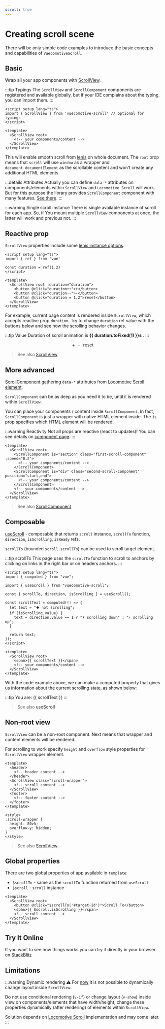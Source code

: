 ```yaml
---
scroll: true
---
```


<script setup>
import { inject, computed } from "vue"
import { useScroll } from "vuecomotive-scroll"

const { direction, isScrolling } = useScroll()

import { DEF_DUR } from "../.vitepress/constants"

const duration = inject("duration")

const scrollText = computed(() => {
    let text = "⏺️ not scrolling" 
    if (isScrolling.value) {
        text = direction.value === 1 ? "⬇️ scrolling down" : "⬆️ scrolling up";
    }

    return text;
});
</script>

# Creating scroll scene

There will be only simple code examples to introduce the basic concepts and capabilities of `VuecomotiveScroll`.

## Basic

Wrap all your app components with [ScrollView](../core/scroll-view).

:::tip Typings
The `ScrollView` and `ScrollComponent` components are registered and available globally, but if your IDE complains about
the
typing, you can import them.
:::

```vue {2,6-8}
<script setup lang="ts">
import { ScrollView } from 'vuecomotive-scroll' // optional for typings
</script>

<template>
  <ScrollView root>
    <!-- your components/content -->
  </ScrollView>
</template>
```

This will enable smooth scroll from [lenis](https://github.com/studio-freight/lenis) on whole document.
The `root` prop means that `scroll` will use `window` as a wrapper and `document.documentElement` as the scrollable
content and won't create any additional HTML elements.

:::details Attributes
Actually you can define `data-*` attributes on components/elements within `ScrollView` and `Locomotive Scroll` will
work. But for this purpose the library provides `ScrollComponent` component with many features.
[See there](../core/scroll-component).
:::

:::warning Single scroll instance
There is single available instance of scroll for each app. So, if You mount multiple `ScrollView` components at once,
the
latter will work and previous not.
:::

## Reactive prop

`ScrollView` properties include
some [lenis instance options](https://github.com/studio-freight/lenis#instance-settings).

```vue {4,9-11}
<script setup lang="ts">
import { ref } from 'vue'

const duration = ref(1.2)
</script>

<template>
  <ScrollView root :duration="duration">
    <button @click="duration++">+</button>
    <button @click="duration--">-</button>
    <button @click="duration = 1.2">reset</button>
  </ScrollView>
</template>
```

For example, current page content is rendered inside `ScrollView`, which accepts reactive prop `duration`.
Try to change `duration` ref value with the buttons below and see how the scrolling behavior changes.

:::tip Value
Duration of scroll animation is **{{ duration.toFixed(1) }}s** .
:::

<span class="dur-buttons">
  <DocButton @click="duration++">+</DocButton>
  <DocButton @click="duration--">-</DocButton>
  <DocButton @click="duration = DEF_DUR">reset</DocButton>
</span>

> See also [ScrollView](../core/scroll-view)

## More advanced

[ScrollComponent](../core/scroll-component) gathering `data-*` attributes from
[Locomotive Scroll element](https://scroll.locomotive.ca/docs/#/attributes).

`ScrollComponent` can be as deep as you need it to be, until it is rendered within `ScrollView`.

You can place your components / content inside `ScrollComponent`. In fact, `ScrollComponent` is just a wrapper with
native HTML element inside. The `is` prop specifies which HTML element will be rendered.

:::warning Reactivity
Not all props are reactive (react to updates)! You can see details on [component page](../core/scroll-component).
:::

```vue {3-8}
<template>
  <ScrollView root>
    <ScrollComponent is="section" class="first-scroll-component" :speed="0.2">
      <!-- your components/content -->
    </ScrollComponent>
    <ScrollComponent is="div" class="second-scroll-component" position="start,end">
      <!-- your components/content -->
    </ScrollComponent>
    <!-- your components/content -->
  </ScrollView>
</template>
```

> See also [ScrollComponent](../core/scroll-component)

## Composable

[useScroll](../core/use-scroll) - composable that returns `scroll` instance, `scrollTo` function, `direction`,
`isScrolling`, `isReady` refs.

`scrollTo` (bounded `scroll.scrollTo`) can be used to scroll target element.

:::tip scrollTo
This page uses the `scrollTo` function to scroll to anchors by clicking on links in the right bar or on headers anchors.
:::

```vue {4,6,8-15,20}
<script setup lang="ts">
import { computed } from "vue";

import { useScroll } from "vuecomotive-scroll";

const { scrollTo, direction, isScrolling } = useScroll();

const scrollText = computed(() => {
  let text = "⏺️ not scrolling";
  if (isScrolling.value) {
    text = direction.value == 1 ? "⬇️ scrolling down" : "⬆️ scrolling up";
  }

  return text;
});
</script>

<template>
  <ScrollView root>
    <span>{{ scrollText }}</span>
    <!-- your components/content -->
  </ScrollView>
</template>
```

With the code example above, we can make a computed property that gives us information about the current scrolling
state,
as shown below:

:::tip You are: {{ scrollText }}
:::

> See also [useScroll](../core/use-scroll)

## Non-root view

`ScrollView` can be a non-root component. Next means that wrapper and content elements will be rendered.

For scrolling to work specify `height` and `overflow` style properties for `ScrollView` wrapper element.

```vue {15-16}
<template>
  <header>
    <!-- header content -->
  </header>
  <ScrollView class="scroll-wrapper">
    <!-- scroll content -->
  </ScrollView>
  <footer>
    <!-- footer content -->
  </footer>
</template>

<style>
.scroll-wrapper {
  height: 80vh;
  overflow-y: hidden;
}
</style>
```

> See also [ScrollView](../core/scroll-view)

## Global properties

There are two global properties of app available in `template`:

* `$scrollTo` - same as the `scrollTo` function returned from `useScroll`
* `$scroll` - `scroll` instance

```vue {3,4}
<template>
  <ScrollView root>
    <button @click="$scrollTo('#target-id')">Scroll To</button>
    <span>{{ $scroll.isScrolling }}</span>
    <!-- scroll content -->
  </ScrollView>
</template>
```

<style>
  .dur-buttons {
    display: flex;
    gap: 2%;
    justify-content: center;
}
</style>

## Try It Online

If you want to see how things works you can try it directly in your browser on
[StackBlitz](https://stackblitz.com/github/somespecialone/vuecomotive-scroll/tree/master/demo/?file=src%2FApp.vue)

## Limitations

:::warning Dynamic rendering ⚠️
For [now](https://scroll.locomotive.ca/docs/#/playground) it is not possible to dynamically change layout
inside `ScrollView`.

Do not use conditional rendering (`v-if`) or change layout (`v-show`) inside view on components/elements that have
width/height, change these properties dynamically (after rendering) of elements within `ScrollView`.

Solution depends on [Locomotive Scroll](https://scroll.locomotive.ca/docs) implementation and may come later.
:::
